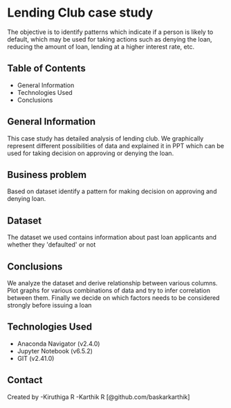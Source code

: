 # Lending Club case study
<p> The objective is to identify patterns which indicate if a person is likely to default, which may be used for taking actions such as denying the loan, reducing the amount of loan, lending at a higher interest rate, etc.</p>

## Table of Contents
* General Information
* Technologies Used
* Conclusions


## General Information
   <p> This case study has detailed analysis of lending club. We graphically represent different possibilities of data and explained it in PPT which can be used for taking decision on approving or denying the loan.</p>

## Business problem
   <p> Based on dataset identify a pattern for making decision on approving and denying loan.</p>

## Dataset
   <p> The dataset we used contains information about past loan applicants and whether they 'defaulted' or not </p>

## Conclusions
   <p> We analyze the dataset and derive relationship between various columns. Plot graphs for various combinations of data and try to infer correlation between them. Finally we decide on which factors needs to be considered strongly before issuing a loan</p> 
   
## Technologies Used
- Anaconda Navigator (v2.4.0)
- Jupyter Notebook (v6.5.2)
- GIT (v2.41.0)


## Contact
Created by 
    -Kiruthiga R
    -Karthik R [@github.com/baskarkarthik]
